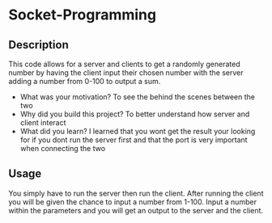 # Socket-Programming

## Description
This code allows for a server and clients to get a randomly generated number by having the client input their chosen number with the server adding a number from 0-100 to output a sum.

- What was your motivation? To see the behind the scenes between the two
- Why did you build this project? To better understand how server and client interact
- What did you learn? I learned that you wont get the result your looking for if you dont run the server first and that the port is very important when connecting the two

## Usage
You simply have to run the server then run the client. After running the client you will be given the chance to input a number from 1-100. Input a number within the parameters and you will get an output to the server and the client.
